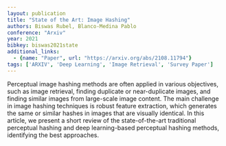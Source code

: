 ```yaml
---
layout: publication
title: "State of the Art: Image Hashing"
authors: Biswas Rubel, Blanco-Medina Pablo
conference: "Arxiv"
year: 2021
bibkey: biswas2021state
additional_links:
  - {name: "Paper", url: "https://arxiv.org/abs/2108.11794"}
tags: ['ARXIV', 'Deep Learning', 'Image Retrieval', 'Survey Paper']
---
```

Perceptual image hashing methods are often applied in various objectives, such
as image retrieval, finding duplicate or near-duplicate images, and finding
similar images from large-scale image content. The main challenge in image
hashing techniques is robust feature extraction, which generates the same or
similar hashes in images that are visually identical. In this article, we
present a short review of the state-of-the-art traditional perceptual hashing
and deep learning-based perceptual hashing methods, identifying the best
approaches.
